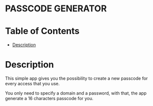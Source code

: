PASSCODE GENERATOR
==================

# Table of Contents

* [Description](#description)

# <a name="description"></a>Description

This simple app gives you the possibility to create a new passcode for every access that you use.

You only need to specify a domain and a password, with that, the app generate a 16 characters passcode for you.
